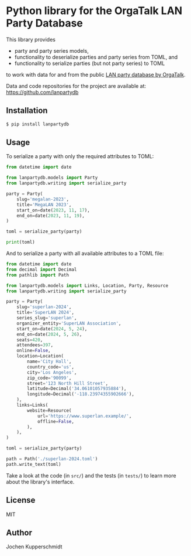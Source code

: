 # Python library for the OrgaTalk LAN Party Database

This library provides

- party and party series models,
- functionality to deserialize parties and party series from TOML, and
- functionality to serialize parties (but not party series) to TOML

to work with data for and from the public [LAN party database by
OrgaTalk](https://lanpartydb.orgatalk.de/).

Data and code repositories for the project are available at:
https://github.com/lanpartydb


## Installation

```sh
$ pip install lanpartydb
```


## Usage

To serialize a party with only the required attributes to TOML:

```py
from datetime import date

from lanpartydb.models import Party
from lanpartydb.writing import serialize_party

party = Party(
    slug='megalan-2023',
    title='MegaLAN 2023',
    start_on=date(2023, 11, 17),
    end_on=date(2023, 11, 19),
)

toml = serialize_party(party)

print(toml)
```

And to serialize a party with all available attributes to a TOML file:

```py
from datetime import date
from decimal import Decimal
from pathlib import Path

from lanpartydb.models import Links, Location, Party, Resource
from lanpartydb.writing import serialize_party

party = Party(
    slug='superlan-2024',
    title='SuperLAN 2024',
    series_slug='superlan',
    organizer_entity='SuperLAN Association',
    start_on=date(2024, 5, 24),
    end_on=date(2024, 5, 26),
    seats=420,
    attendees=397,
    online=False,
    location=Location(
        name='City Hall',
        country_code='us',
        city='Los Angeles',
        zip_code='90099',
        street='123 North Hill Street',
        latitude=Decimal('34.06101057935884'),
        longitude=Decimal('-118.23974355902666'),
    ),
    links=Links(
        website=Resource(
            url='https://www.superlan.example/',
            offline=False,
        ),
    ),
)

toml = serialize_party(party)

path = Path('./superlan-2024.toml')
path.write_text(toml)
```

Take a look at the code (in `src/`) and the tests (in `tests/`) to learn
more about the library's interface.


## License

MIT


## Author

Jochen Kupperschmidt
